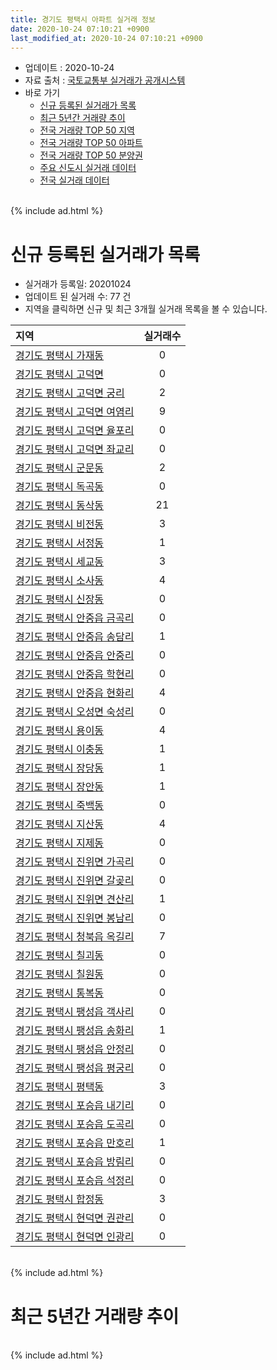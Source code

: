 ```yaml
---
title: 경기도 평택시 아파트 실거래 정보
date: 2020-10-24 07:10:21 +0900
last_modified_at: 2020-10-24 07:10:21 +0900
---
```


* 업데이트 : 2020-10-24
* 자료 출처 : [국토교통부 실거래가 공개시스템](http://rt.molit.go.kr)
* 바로 가기
    * [신규 등록된 실거래가 목록](#신규-등록된-실거래가-목록)
    * [최근 5년간 거래량 추이](#최근-5년간-거래량-추이)
    * [전국 거래량 TOP 50 지역](https://inasie.github.io/apt-trade-info/최근-3개월-전국에서-가장-거래가-많이-발생한-지역)
    * [전국 거래량 TOP 50 아파트](https://inasie.github.io/apt-trade-info/최근-3개월-전국에서-가장-거래가-많이-발생한-아파트)
    * [전국 거래량 TOP 50 분양권](https://inasie.github.io/apt-trade-info/최근-3개월-전국에서-가장-거래가-많이-발생한-분양권)
    * [주요 신도시 실거래 데이터](https://inasie.github.io/apt-trade-info/주요-신도시)
    * [전국 실거래 데이터](https://inasie.github.io/apt-trade-info/전국)

<br>
{% include ad.html %}
<br>

# 신규 등록된 실거래가 목록
* 실거래가 등록일: 20201024
* 업데이트 된 실거래 수: 77 건
* 지역을 클릭하면 신규 및 최근 3개월 실거래 목록을 볼 수 있습니다.


|지역|실거래수|
|:---|:---:|
|[경기도 평택시 가재동](https://inasie.github.io/apt-trade-info/경기도-평택시-가재동)|0|
|[경기도 평택시 고덕면](https://inasie.github.io/apt-trade-info/경기도-평택시-고덕면)|0|
|[경기도 평택시 고덕면 궁리](https://inasie.github.io/apt-trade-info/경기도-평택시-고덕면-궁리)|2|
|[경기도 평택시 고덕면 여염리](https://inasie.github.io/apt-trade-info/경기도-평택시-고덕면-여염리)|9|
|[경기도 평택시 고덕면 율포리](https://inasie.github.io/apt-trade-info/경기도-평택시-고덕면-율포리)|0|
|[경기도 평택시 고덕면 좌교리](https://inasie.github.io/apt-trade-info/경기도-평택시-고덕면-좌교리)|0|
|[경기도 평택시 군문동](https://inasie.github.io/apt-trade-info/경기도-평택시-군문동)|2|
|[경기도 평택시 독곡동](https://inasie.github.io/apt-trade-info/경기도-평택시-독곡동)|0|
|[경기도 평택시 동삭동](https://inasie.github.io/apt-trade-info/경기도-평택시-동삭동)|21|
|[경기도 평택시 비전동](https://inasie.github.io/apt-trade-info/경기도-평택시-비전동)|3|
|[경기도 평택시 서정동](https://inasie.github.io/apt-trade-info/경기도-평택시-서정동)|1|
|[경기도 평택시 세교동](https://inasie.github.io/apt-trade-info/경기도-평택시-세교동)|3|
|[경기도 평택시 소사동](https://inasie.github.io/apt-trade-info/경기도-평택시-소사동)|4|
|[경기도 평택시 신장동](https://inasie.github.io/apt-trade-info/경기도-평택시-신장동)|0|
|[경기도 평택시 안중읍 금곡리](https://inasie.github.io/apt-trade-info/경기도-평택시-안중읍-금곡리)|0|
|[경기도 평택시 안중읍 송담리](https://inasie.github.io/apt-trade-info/경기도-평택시-안중읍-송담리)|1|
|[경기도 평택시 안중읍 안중리](https://inasie.github.io/apt-trade-info/경기도-평택시-안중읍-안중리)|0|
|[경기도 평택시 안중읍 학현리](https://inasie.github.io/apt-trade-info/경기도-평택시-안중읍-학현리)|0|
|[경기도 평택시 안중읍 현화리](https://inasie.github.io/apt-trade-info/경기도-평택시-안중읍-현화리)|4|
|[경기도 평택시 오성면 숙성리](https://inasie.github.io/apt-trade-info/경기도-평택시-오성면-숙성리)|0|
|[경기도 평택시 용이동](https://inasie.github.io/apt-trade-info/경기도-평택시-용이동)|4|
|[경기도 평택시 이충동](https://inasie.github.io/apt-trade-info/경기도-평택시-이충동)|1|
|[경기도 평택시 장당동](https://inasie.github.io/apt-trade-info/경기도-평택시-장당동)|1|
|[경기도 평택시 장안동](https://inasie.github.io/apt-trade-info/경기도-평택시-장안동)|1|
|[경기도 평택시 죽백동](https://inasie.github.io/apt-trade-info/경기도-평택시-죽백동)|0|
|[경기도 평택시 지산동](https://inasie.github.io/apt-trade-info/경기도-평택시-지산동)|4|
|[경기도 평택시 지제동](https://inasie.github.io/apt-trade-info/경기도-평택시-지제동)|0|
|[경기도 평택시 진위면 가곡리](https://inasie.github.io/apt-trade-info/경기도-평택시-진위면-가곡리)|0|
|[경기도 평택시 진위면 갈곶리](https://inasie.github.io/apt-trade-info/경기도-평택시-진위면-갈곶리)|0|
|[경기도 평택시 진위면 견산리](https://inasie.github.io/apt-trade-info/경기도-평택시-진위면-견산리)|1|
|[경기도 평택시 진위면 봉남리](https://inasie.github.io/apt-trade-info/경기도-평택시-진위면-봉남리)|0|
|[경기도 평택시 청북읍 옥길리](https://inasie.github.io/apt-trade-info/경기도-평택시-청북읍-옥길리)|7|
|[경기도 평택시 칠괴동](https://inasie.github.io/apt-trade-info/경기도-평택시-칠괴동)|0|
|[경기도 평택시 칠원동](https://inasie.github.io/apt-trade-info/경기도-평택시-칠원동)|0|
|[경기도 평택시 통복동](https://inasie.github.io/apt-trade-info/경기도-평택시-통복동)|0|
|[경기도 평택시 팽성읍 객사리](https://inasie.github.io/apt-trade-info/경기도-평택시-팽성읍-객사리)|0|
|[경기도 평택시 팽성읍 송화리](https://inasie.github.io/apt-trade-info/경기도-평택시-팽성읍-송화리)|1|
|[경기도 평택시 팽성읍 안정리](https://inasie.github.io/apt-trade-info/경기도-평택시-팽성읍-안정리)|0|
|[경기도 평택시 팽성읍 평궁리](https://inasie.github.io/apt-trade-info/경기도-평택시-팽성읍-평궁리)|0|
|[경기도 평택시 평택동](https://inasie.github.io/apt-trade-info/경기도-평택시-평택동)|3|
|[경기도 평택시 포승읍 내기리](https://inasie.github.io/apt-trade-info/경기도-평택시-포승읍-내기리)|0|
|[경기도 평택시 포승읍 도곡리](https://inasie.github.io/apt-trade-info/경기도-평택시-포승읍-도곡리)|0|
|[경기도 평택시 포승읍 만호리](https://inasie.github.io/apt-trade-info/경기도-평택시-포승읍-만호리)|1|
|[경기도 평택시 포승읍 방림리](https://inasie.github.io/apt-trade-info/경기도-평택시-포승읍-방림리)|0|
|[경기도 평택시 포승읍 석정리](https://inasie.github.io/apt-trade-info/경기도-평택시-포승읍-석정리)|0|
|[경기도 평택시 합정동](https://inasie.github.io/apt-trade-info/경기도-평택시-합정동)|3|
|[경기도 평택시 현덕면 권관리](https://inasie.github.io/apt-trade-info/경기도-평택시-현덕면-권관리)|0|
|[경기도 평택시 현덕면 인광리](https://inasie.github.io/apt-trade-info/경기도-평택시-현덕면-인광리)|0|


<br>
{% include ad.html %}
<br>

# 최근 5년간 거래량 추이


<div style="width:100%;">
    <canvas id="deal_progress" height="200"></canvas>
</div>

<script>
new Chart(document.getElementById("deal_progress"), {
    type: 'line',
    data: {
        labels: ['201510','201511','201512','201601','201602','201603','201604','201605','201606','201607','201608','201609','201610','201611','201612','201701','201702','201703','201704','201705','201706','201707','201708','201709','201710','201711','201712','201801','201802','201803','201804','201805','201806','201807','201808','201809','201810','201811','201812','201901','201902','201903','201904','201905','201906','201907','201908','201909','201910','201911','201912','202001','202002','202003','202004','202005','202006','202007','202008','202009','202010'],
        datasets: [{
            label: '매매',
            pointRadius: 1,
            data: [562, 388, 312, 311, 291, 412, 406, 388, 399, 391, 378, 333, 484, 324, 299, 227, 326, 417, 412, 397, 426, 399, 362, 390, 332, 301, 297, 503, 423, 603, 723, 729, 606, 532, 669, 705, 679, 420, 470, 602, 496, 551, 561, 610, 729, 753, 657, 495, 665, 730, 875, 1146, 1604, 1284, 1490, 1431, 2452, 759, 676, 646, 326],
            borderColor: "rgba(255, 201, 14, 1)",
            backgroundColor: "rgba(255, 201, 14, 0.5)",
            fill: false,
            lineTension: 0
        },{
            label: '전월세',
            pointRadius: 1,
            data: [526, 393, 392, 424, 439, 470, 414, 396, 421, 398, 350, 371, 432, 437, 442, 457, 650, 595, 452, 406, 388, 449, 396, 419, 359, 410, 463, 532, 585, 721, 560, 628, 602, 588, 503, 551, 676, 444, 489, 628, 569, 660, 560, 499, 526, 621, 663, 730, 751, 603, 693, 729, 941, 758, 765, 759, 786, 807, 674, 812, 317],
            borderColor: "rgba(0, 141, 185, 1)",
            backgroundColor: "rgba(0, 141, 185, 0.5)",
            fill: false,
            lineTension: 0
        }
        ]
    },
    options: {
        responsive: true,
        title: {
            display: false
        },
        tooltips: {
            mode: 'index',
            intersect: false
        },
        hover: {
            mode: 'nearest',
            intersect: true
        },
        scales: {
            xAxes: [{
                display: true,
                scaleLabel: {
                    display: true,
                    labelString: '년/월'
                }
            }],
            yAxes: [{
                display: true,
                ticks: {
                    suggestedMin: 0,
                },
                scaleLabel: {
                    display: true,
                    labelString: '실거래 수'
                }
            }]
        }
    }
});

</script>


<br>
{% include ad.html %}
<br>

